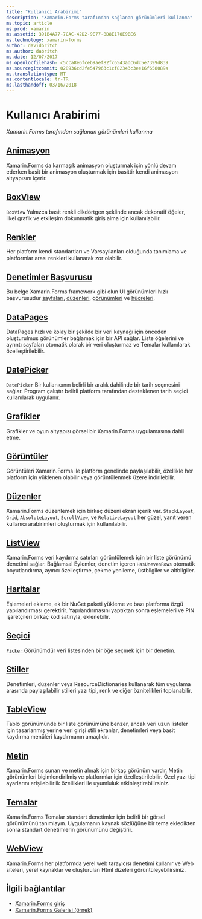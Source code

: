 ```yaml
---
title: "Kullanıcı Arabirimi"
description: "Xamarin.Forms tarafından sağlanan görünümleri kullanma"
ms.topic: article
ms.prod: xamarin
ms.assetid: 391B4A77-7CAC-42D2-9E77-BD8E170E9BE6
ms.technology: xamarin-forms
author: davidbritch
ms.author: dabritch
ms.date: 12/07/2017
ms.openlocfilehash: c5cca8e6fceb9aef82fc6543adc6dc5e7399d839
ms.sourcegitcommit: 028936cd2fe547963c1cf82343c3ee16f658089a
ms.translationtype: MT
ms.contentlocale: tr-TR
ms.lasthandoff: 03/16/2018
---
```

# <a name="user-interface"></a>Kullanıcı Arabirimi

_Xamarin.Forms tarafından sağlanan görünümleri kullanma_

## <a name="animationanimationindexmd"></a>[Animasyon](animation/index.md)

Xamarin.Forms da karmaşık animasyon oluşturmak için yönlü devam ederken basit bir animasyon oluşturmak için basittir kendi animasyon altyapısını içerir.

## <a name="boxviewboxviewmd"></a>[BoxView](boxview.md)

`BoxView` Yalnızca basit renkli dikdörtgen şeklinde ancak dekoratif öğeler, ilkel grafik ve etkileşim dokunmatik giriş alma için kullanılabilir.

## <a name="colorscolorsmd"></a>[Renkler](colors.md)

Her platform kendi standartları ve Varsayılanları olduğunda tanımlama ve platformlar arası renkleri kullanarak zor olabilir.

## <a name="controls-referencecontrolsindexmd"></a>[Denetimler Başvurusu](controls/index.md)

Bu belge Xamarin.Forms framework gibi olun UI görünümleri hızlı başvurusudur [sayfaları](~/xamarin-forms/user-interface/controls/pages.md), [düzenleri](~/xamarin-forms/user-interface/controls/layouts.md), [görünümleri](~/xamarin-forms/user-interface/controls/views.md) ve [hücreleri](~/xamarin-forms/user-interface/controls/cells.md).

## <a name="datapagesdatapagesindexmd"></a>[DataPages](datapages/index.md)

DataPages hızlı ve kolay bir şekilde bir veri kaynağı için önceden oluşturulmuş görünümler bağlamak için bir API sağlar. Liste öğelerini ve ayrıntı sayfaları otomatik olarak bir veri oluşturmaz ve Temalar kullanılarak özelleştirilebilir.

## <a name="datepickerdatepickermd"></a>[DatePicker](datepicker.md)

`DatePicker` Bir kullanıcının belirli bir aralık dahilinde bir tarih seçmesini sağlar. Program çalıştır belirli platform tarafından desteklenen tarih seçici kullanılarak uygulanır.

## <a name="graphicsgraphicsindexmd"></a>[Grafikler](graphics/index.md)

Grafikler ve oyun altyapısı görsel bir Xamarin.Forms uygulamasına dahil etme.

## <a name="imagesimagesmd"></a>[Görüntüler](images.md)

Görüntüleri Xamarin.Forms ile platform genelinde paylaşılabilir, özellikle her platform için yüklenen olabilir veya görüntülenmek üzere indirilebilir.

## <a name="layoutslayoutsindexmd"></a>[Düzenler](layouts/index.md)

Xamarin.Forms düzenlemek için birkaç düzeni ekran içerik var. `StackLayout`, `Grid`, `AbsoluteLayout`, `ScrollView`, ve `RelativeLayout` her güzel, yanıt veren kullanıcı arabirimleri oluşturmak için kullanılabilir.

## <a name="listviewlistviewindexmd"></a>[ListView](listview/index.md)

Xamarin.Forms veri kaydırma satırları görüntülemek için bir liste görünümü denetimi sağlar. Bağlamsal Eylemler, denetim içeren `HasUnevenRows` otomatik boyutlandırma, ayırıcı özelleştirme, çekme yenileme, üstbilgiler ve altbilgiler.

## <a name="mapsmapmd"></a>[Haritalar](map.md)

Eşlemeleri ekleme, ek bir NuGet paketi yükleme ve bazı platforma özgü yapılandırması gerektirir. Yapılandırmasını yaptıktan sonra eşlemeleri ve PIN işaretçileri birkaç kod satırıyla, eklenebilir.

## <a name="pickerpickerindexmd"></a>[Seçici](picker/index.md)

[ `Picker` ](https://developer.xamarin.com/api/type/Xamarin.Forms.Picker/) Görünümdür veri listesinden bir öğe seçmek için bir denetim.

## <a name="stylesstylesindexmd"></a>[Stiller](styles/index.md)

Denetimleri, düzenler veya ResourceDictionaries kullanarak tüm uygulama arasında paylaşılabilir stilleri yazı tipi, renk ve diğer öznitelikleri toplanabilir.

## <a name="tableviewtableviewmd"></a>[TableView](tableview.md)

Tablo görünümünde bir liste görünümüne benzer, ancak veri uzun listeler için tasarlanmış yerine veri girişi stili ekranlar, denetimleri veya basit kaydırma menüleri kaydırmanın amaçlıdır.

## <a name="texttextindexmd"></a>[Metin](text/index.md)

Xamarin.Forms sunan ve metin almak için birkaç görünüm vardır. Metin görünümleri biçimlendirilmiş ve platformlar için özelleştirilebilir. Özel yazı tipi ayarlarını erişilebilirlik özellikleri ile uyumluluk etkinleştirebilirsiniz.

## <a name="themesthemesindexmd"></a>[Temalar](themes/index.md)

Xamarin.Forms Temalar standart denetimler için belirli bir görsel görünümünü tanımlayın. Uygulamanın kaynak sözlüğüne bir tema ekledikten sonra standart denetimlerin görünümünü değiştirir.

## <a name="webviewwebviewmd"></a>[WebView](webview.md)

Xamarin.Forms her platformda yerel web tarayıcısı denetimi kullanır ve Web siteleri, yerel kaynaklar ve oluşturulan Html dizeleri görüntüleyebilirsiniz.


## <a name="related-links"></a>İlgili bağlantılar

- [Xamarin.Forms giriş](~/xamarin-forms/get-started/introduction-to-xamarin-forms.md)
- [Xamarin.Forms Galerisi (örnek)](https://developer.xamarin.com/samples/FormsGallery/)
